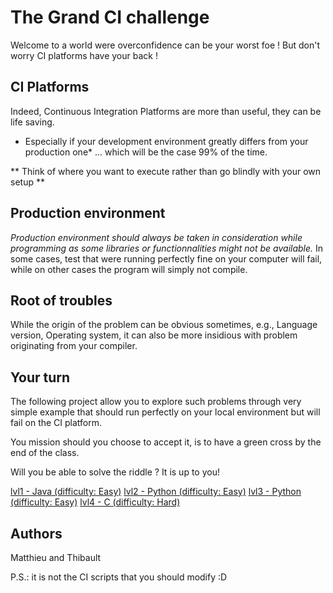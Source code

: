 # The Grand CI challenge

Welcome to a world were overconfidence can be your worst foe ! But don't worry CI platforms have your back !

## CI Platforms

Indeed, Continuous Integration Platforms are more than useful, they can be life saving.
* Especially if your development environment greatly differs from your production one* 
... which will be the case 99% of the time.

** Think of where you want to execute rather than go blindly with your own setup **

## Production environment 

*Production environment should always be taken in consideration while programming as some libraries or functionnalities might not be available.*
In some cases, test that were running perfectly fine on your computer will fail, while on other cases the program will simply not compile.

## Root of troubles

While the origin of the problem can be obvious sometimes, e.g., Language version, Operating system, it can also be more insidious with problem originating from your compiler.


## Your turn
The following project allow you to explore such problems through very simple example that should run perfectly on your local environment but will fail on the CI platform.

You mission should you choose to accept it, is to have a green cross by the end of the class.

Will you be able to solve the riddle ? It is up to you!

[lvl1 - Java (difficulty: Easy)](lvl1-Java-Story/README.md)
[lvl2 - Python (difficulty: Easy)](lvl2-simply-Python/README.md)
[lvl3 - Python (difficulty: Easy)](lvl3-System-Hell/README.md)
[lvl4 - C (difficulty: Hard)](lvl4-compiler-wrath/README.md)



## Authors

Matthieu and Thibault

P.S.: it is not the CI scripts that you should modify :D

